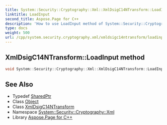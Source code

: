 ```yaml
---
title: System::Security::Cryptography::Xml::XmlDsigC14NTransform::LoadInput method
linktitle: LoadInput
second_title: Aspose.Page for C++
description: 'How to use LoadInput method of System::Security::Cryptography::Xml::XmlDsigC14NTransform class in C++.'
type: docs
weight: 500
url: /cpp/system.security.cryptography.xml/xmldsigc14ntransform/loadinput/
---
```

## XmlDsigC14NTransform::LoadInput method




```cpp
void System::Security::Cryptography::Xml::XmlDsigC14NTransform::LoadInput(SharedPtr<Object> obj) override
```

## See Also

* Typedef [SharedPtr](../../../system/sharedptr/)
* Class [Object](../../../system/object/)
* Class [XmlDsigC14NTransform](../)
* Namespace [System::Security::Cryptography::Xml](../../)
* Library [Aspose.Page for C++](../../../)
